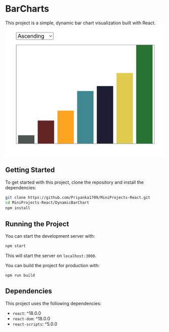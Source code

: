 # BarCharts

This project is a simple, dynamic bar chart visualization built with React.
![alt text](image.png)

## Getting Started

To get started with this project, clone the repository and install the dependencies:

```bash
git clone https://github.com/Priyanka1709/MiniProjects-React.git
cd MiniProjects-React/DynamicBarChart
npm install
```

## Running the Project

You can start the development server with:

```bash
npm start
```

This will start the server on `localhost:3000`.

You can build the project for production with:

```bash
npm run build
```

## Dependencies

This project uses the following dependencies:

- `react`: ^18.0.0
- `react-dom`: ^18.0.0
- `react-scripts`: ^5.0.0
